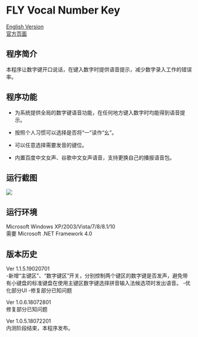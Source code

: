 FLY Vocal Number Key
=========
[English Version](https://github.com/FLYCW-WXY/VocalNumberKey/blob/master/README_EN.md)<br>[官方页面](https://wxyedward.cf/?p=180)

程序简介
-----
本程序让数字键开口说话，在键入数字时提供语音提示，减少数字录入工作的错误率。

程序功能
------
* 为系统提供全局的数字键语音功能，在任何地方键入数字时均能得到语音提示。

* 按照个人习惯可以选择是否将“一”读作“幺”。

* 可以任意选择需要发音的键位。

* 内置百度中文女声、谷歌中文女声语音，支持更换自己的播报语音包。

运行截图
--------
![](https://s2.ax1x.com/2019/02/07/ktgBkD.png)

运行环境
--------
Microsoft Windows XP/2003/Vista/7/8/8.1/10<br>
需要 Microsoft .NET Framework 4.0

版本历史
---------
Ver 1.1.5.19020701<br>
-新增“主键区”、“数字键区”开关，分别控制两个键区的数字键是否发声，避免带有小键盘的标准键盘在使用主键区数字键选择拼音输入法候选项时发出语音。
-优化部分UI
-修复部分已知问题

Ver 1.0.6.18072801<br>
修复部分已知问题

Ver 1.0.5.18072201<br>
内测阶段结束，本程序发布。
